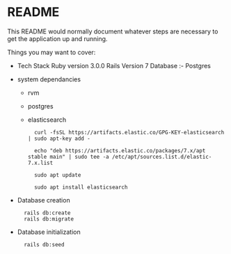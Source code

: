 # README

This README would normally document whatever steps are necessary to get the
application up and running.

Things you may want to cover:

* Tech Stack
	Ruby version 3.0.0
	Rails Version 7
	Database :- Postgres


* system dependancies
	* rvm
	* postgres
	* elasticsearch
			
			curl -fsSL https://artifacts.elastic.co/GPG-KEY-elasticsearch | sudo apt-key add -

			echo "deb https://artifacts.elastic.co/packages/7.x/apt stable main" | sudo tee -a /etc/apt/sources.list.d/elastic-7.x.list

			sudo apt update

			sudo apt install elasticsearch


* Database creation
	
		rails db:create
		rails db:migrate

* Database initialization
		
		rails db:seed

